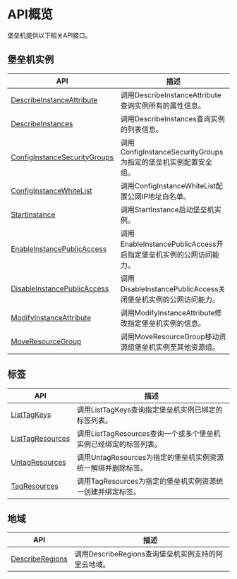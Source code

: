 # API概览

堡垒机提供以下相关API接口。

## 堡垒机实例

|API|描述|
|---|--|
|[DescribeInstanceAttribute](/intl.zh-CN/API参考/实例/DescribeInstanceAttribute.md)|调用DescribeInstanceAttribute查询实例所有的属性信息。|
|[DescribeInstances](/intl.zh-CN/API参考/实例/DescribeInstances.md)|调用DescribeInstances查询实例的列表信息。|
|[ConfigInstanceSecurityGroups](/intl.zh-CN/API参考/实例/ConfigInstanceSecurityGroups.md)|调用ConfigInstanceSecurityGroups为指定的堡垒机实例配置安全组。|
|[ConfigInstanceWhiteList](/intl.zh-CN/API参考/实例/ConfigInstanceWhiteList.md)|调用ConfigInstanceWhiteList配置公网IP地址白名单。|
|[StartInstance](/intl.zh-CN/API参考/实例/StartInstance.md)|调用StartInstance启动堡垒机实例。|
|[EnableInstancePublicAccess](/intl.zh-CN/API参考/实例/EnableInstancePublicAccess.md)|调用EnableInstancePublicAccess开启指定堡垒机实例的公网访问能力。|
|[DisableInstancePublicAccess](/intl.zh-CN/API参考/实例/DisableInstancePublicAccess.md)|调用DisableInstancePublicAccess关闭堡垒机实例的公网访问能力。|
|[ModifyInstanceAttribute](/intl.zh-CN/API参考/实例/ModifyInstanceAttribute.md)|调用ModifyInstanceAttribute修改指定堡垒机实例的信息。|
|[MoveResourceGroup](/intl.zh-CN/API参考/实例/MoveResourceGroup.md)|调用MoveResourceGroup移动资源组堡垒机实例至其他资源组。|

## 标签

|API|描述|
|---|--|
|[ListTagKeys](/intl.zh-CN/API参考/标签/ListTagKeys.md)|调用ListTagKeys查询指定堡垒机实例已绑定的标签列表。|
|[ListTagResources](/intl.zh-CN/API参考/标签/ListTagResources.md)|调用ListTagResources查询一个或多个堡垒机实例已经绑定的标签列表。|
|[UntagResources](/intl.zh-CN/API参考/标签/UntagResources.md)|调用UntagResources为指定的堡垒机实例资源统一解绑并删除标签。|
|[TagResources](/intl.zh-CN/API参考/标签/TagResources.md)|调用TagResources为指定的堡垒机实例资源统一创建并绑定标签。|

## 地域

|API|描述|
|---|--|
|[DescribeRegions](/intl.zh-CN/API参考/地域/DescribeRegions.md)|调用DescribeRegions查询堡垒机实例支持的阿里云地域。|

